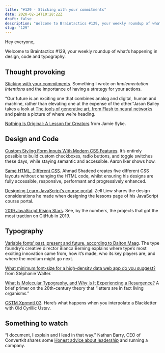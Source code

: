 ```yaml
---
title: "#129 - Sticking with your commitments"
date: 2020-02-14T10:28:22Z
draft: false
description: "Welcome to Braintactics #129, your weekly roundup of what’s happening in design, code and typography."
slug: "129"
---
```


Hey everyone,

Welcome to Braintactics #129, your weekly roundup of what’s happening in design, code and typography.

## Thought provoking

[Sticking with your commitments](https://harrycresswell.com/articles/implementation-intentions/). Something I wrote on _Implementation Intentions_ and the importance of having a strategy for your actions.

“Our future is an exciting one that combines analog and digital, human and machine, rather than elevating one at the expense of the other.”Jason Bailey takes a look at [The tools of generative art, from Flash to neural networks](https://www.artnews.com/art-in-america/features/generative-art-tools-flash-processing-neural-networks-1202674657/) and paints a picture of where we’re heading.

[Nothing Is Original: A Lesson for Creators](https://syke.blog/2020/02/10/nothing-is-original-a-lesson-for-creators/) from Jamie Syke.

## Design and Code

[Custom Styling Form Inputs With Modern CSS Features](https://css-tricks.com/custom-styling-form-inputs-with-modern-css-features/). It’s entirely possible to build custom checkboxes, radio buttons, and toggle switches these days, while staying semantic and accessible. Aaron Iker shows how.

[Same HTML, Different CSS](https://ishadeed.com/article/same-html-different-css/). Ahmad Shadeed creates five different CSS layouts without changing the HTML code, whilst ensuring his designs are fully accessible, responsive, performant and progressively enhanced.

[Designing Learn JavaScript’s course portal](https://zellwk.com/blog/learn-javascript-portal-design/). Zell Liew shares the design considerations he made when designing the lessons page of his JavaScript course portal.

[2019 JavaScript Rising Stars](https://risingstars.js.org/2019/en/). See, by the numbers, the projects that got the most traction on GitHub in 2019.

## Typography

[Variable fonts’ past, present and future, according to Dalton Maag](https://www.itsnicethat.com/news/dalton-maag-variable-fonts-opinion-graphic-design-100220). The type foundry’s creative director Bianca Berning explains where type’s most exciting innovation came from, how it’s made, who its key players are, and where the medium might go next.

[What minimum font-size for a high-density data web app do you suggest?](https://stephaniewalter.design/blog/what-minimum-font-size-for-a-high-density-data-web-app-do-you-suggest/) from Stéphanie Walter.

[What Is Molecular Typography, and Why Is It Experiencing a Resurgence?](https://eyeondesign.aiga.org/what-is-molecular-typography-and-is-it-having-a-comeback/) A brief primer on the 20th-century theory that “letters are in fact living organisms.”

[CSTM Xprmntl 03](https://www.futurefonts.xyz/cstm/cstm-xprmntl-03/). Here’s what happens when you interpolate a Blackletter with Old Cyrillic Ustav.

## Something to watch

“I document, I explain and I lead in that way.” Nathan Barry, CEO of Convertkit shares some [Honest advice about leadership](https://www.youtube.com/watch?v=Zt1ezaU6Uvs) and running a company.
